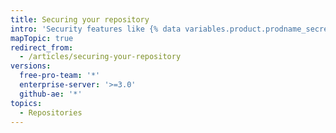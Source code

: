 ```yaml
---
title: Securing your repository
intro: 'Security features like {% data variables.product.prodname_secret_scanning %} protect your repository''s data.'
mapTopic: true
redirect_from:
  - /articles/securing-your-repository
versions:
  free-pro-team: '*'
  enterprise-server: '>=3.0'
  github-ae: '*'
topics:
  - Repositories
---
```


